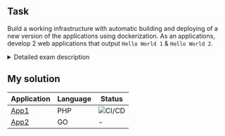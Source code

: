## Task

Build a working infrastructure with automatic building and deploying of a new version of the applications using dockerization. As an applications, develop 2 web applications that output `Hello World 1` & `Hello World 2`.

<details>
    <summary>Detailed exam description</summary>

## DevOps Exam

Экзамен представлен в виде самостоятельно выполняемой лабораторной работы с последующей её защитой. На каждую защиту отводится 20 минут времени.

### Задача:

Построить рабочую инфраструктуру с автоматической сборкой и деплоем новой версии приложения с использованием докеризации.
В качестве приложения разработайте 2 **web** приложения, которые выводят “Hello World 1” & “Hello World 2” на языках из списка:

- Python
- .NET Core
- PHP
- Java
- Go (gin framework)

### Дано:

- Ci/CD - выбираете сами.
- SCM/ControlVersion - выбираете сами (git based).
- Registry - выбираете сами.
- Инфраструктура - выбираете сами.

### Результат:

Готовая лаба, которую вы можете продемонстрировать.
Презентация для защиты решения.
Презентация должна содержать в себе 2 диаграммы:

- как устроен процесс Ci/CD в вашем решении,
- как бы вы его строили в идеальном мире и без ограничений по времени исполнения задачи.
  Презентация должна содержать в себе схему инфраструктуры.

#### Дополнительные плюсы при решении задачи:

- Проверка кода анализатором, таким как snyk, sonarqube, linter, etc.
- Нотификация по результатам
- Автоматических запуск pipeline на commit/merge request
- Secret management
- Pipeline as code
- Политика контейнеров в докер реджистри (плановые удаление и тд)
- Использование сервисов по сбору логов
- Проверка автоматических тестов приложения (если реализуете)
- Написать README.md

</details>

## My solution

| Application                                   | Language | Status                                                                                               |
| --------------------------------------------- | -------- | ---------------------------------------------------------------------------------------------------- |
| [App1](https://github.com/mariohs22/app1_php) | PHP      | ![CI/CD](https://github.com/mariohs22/app1_php/actions/workflows/workflow.yml/badge.svg?branch=main) |
| [App2](https://github.com/mariohs22/app2_go)  | GO       | -                                                                                                    |
